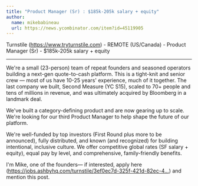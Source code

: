 ```yaml
---
title: "Product Manager (Sr) : $185k-205k salary + equity"
author:
  name: mikebabineau
  url: https://news.ycombinator.com/item?id=45119905
---
```

Turnstile (<a href="https:&#x2F;&#x2F;www.tryturnstile.com" rel="nofollow">https:&#x2F;&#x2F;www.tryturnstile.com</a>) - REMOTE (US&#x2F;Canada) - Product Manager (Sr) - $185k-205k salary + equity

---

We&#x27;re a small (23-person) team of repeat founders and seasoned operators building a next-gen quote-to-cash platform. This is a tight-knit and senior crew — most of us have 10-25 years&#x27; experience, much of it together. The last company we built, Second Measure (YC S15), scaled to 70+ people and tens of millions in revenue, and was ultimately acquired by Bloomberg in a landmark deal.

We&#x27;ve built a category-defining product and are now gearing up to scale. We&#x27;re looking for our third Product Manager to help shape the future of our platform.

We&#x27;re well-funded by top investors (First Round plus more to be announced), fully distributed, and known (and recognized) for building intentional, inclusive culture. We offer competitive global rates (SF salary + equity), equal pay by level, and comprehensive, family-friendly benefits.

I&#x27;m Mike, one of the founders— if interested, apply here (<a href="https:&#x2F;&#x2F;jobs.ashbyhq.com&#x2F;turnstile&#x2F;3ef0ec7d-325f-421d-82ec-4c6457385efb" rel="nofollow">https:&#x2F;&#x2F;jobs.ashbyhq.com&#x2F;turnstile&#x2F;3ef0ec7d-325f-421d-82ec-4...</a>) and mention this post.
<JobApplication />
